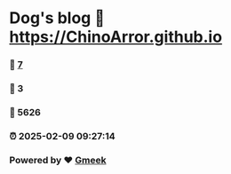 # Dog's blog :link: https://ChinoArror.github.io 
### :page_facing_up: [7](https://ChinoArror.github.io/tag.html) 
### :speech_balloon: 3 
### :hibiscus: 5626 
### :alarm_clock: 2025-02-09 09:27:14 
### Powered by :heart: [Gmeek](https://github.com/Meekdai/Gmeek)
